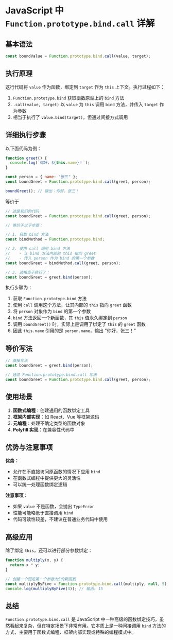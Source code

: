 # JavaScript 中 `Function.prototype.bind.call` 详解

## 基本语法

```javascript
const boundValue = Function.prototype.bind.call(value, target);
```

## 执行原理

这行代码将 `value` 作为函数，绑定到 `target` 作为 `this` 上下文。执行过程如下：

1. `Function.prototype.bind` 获取函数原型上的 `bind` 方法
2. `.call(value, target)` 以 `value` 为 `this` 调用 `bind` 方法，并传入 `target` 作为参数
3. 相当于执行了 `value.bind(target)`，但通过间接方式调用

## 详细执行步骤

以下面代码为例：

```javascript
function greet() {
  console.log(`你好，${this.name}！`);
}

const person = { name: "张三" };
const boundGreet = Function.prototype.bind.call(greet, person);

boundGreet(); // 输出：你好，张三！
```

等价于

```javascript
// 这是我们的代码
const boundGreet = Function.prototype.bind.call(greet, person);

// 等价于以下步骤：

// 1. 获取 bind 方法
const bindMethod = Function.prototype.bind;

// 2. 使用 call 调用 bind 方法
//    - 让 bind 方法内部的 this 指向 greet
//    - 传入 person 作为 bind 的第一个参数
const boundGreet = bindMethod.call(greet, person);

// 3. 这相当于执行了：
const boundGreet = greet.bind(person);
```

执行步骤为：

1. 获取 `Function.prototype.bind` 方法
2. 使用 `call` 调用这个方法，让其内部的 `this` 指向 `greet` 函数
3. 将 `person` 对象作为 `bind` 的第一个参数
4. `bind` 方法返回一个新函数，其 `this` 值永久绑定到 `person`
5. 调用 `boundGreet()` 时，实际上是调用了绑定了 `this` 的 `greet` 函数
6. 因此 `this.name` 引用的是 `person.name`，输出 "你好，张三！"

## 等价写法

```javascript
// 直接写法
const boundGreet = greet.bind(person);

// 通过 Function.prototype.bind.call 写法
const boundGreet = Function.prototype.bind.call(greet, person);
```

## 使用场景

1. **函数式编程**：创建通用的函数绑定工具
2. **框架内部实现**：如 React、Vue 等框架源码
3. **元编程**：处理不确定类型的函数对象
4. **Polyfill 实现**：在兼容性代码中

## 优势与注意事项

**优势：**

- 允许在不直接访问原函数的情况下应用 `bind`
- 在函数式编程中提供更大的灵活性
- 可以统一处理函数绑定逻辑

**注意事项：**

- 如果 `value` 不是函数，会抛出 `TypeError`
- 性能可能略低于直接调用 `bind`
- 代码可读性较差，不建议在普通业务代码中使用

## 高级应用

除了绑定 `this`，还可以进行部分参数绑定：

```javascript
function multiply(x, y) {
  return x * y;
}

// 创建一个固定第一个参数为5的新函数
const multiplyByFive = Function.prototype.bind.call(multiply, null, 5);
console.log(multiplyByFive(3)); // 输出: 15
```

## 总结

`Function.prototype.bind.call` 是 JavaScript 中一种高级的函数绑定技巧，虽然看起来复杂，但在特定场景下非常有用。它本质上是一种间接调用 `bind` 方法的方式，主要用于函数式编程、框架内部实现或特殊的编程模式中。
